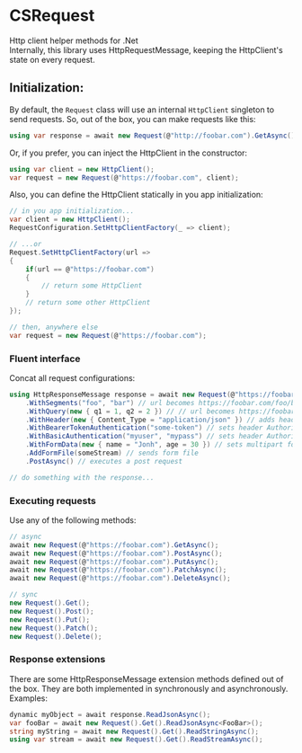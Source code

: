 # CSRequest
Http client helper methods for .Net </br>
Internally, this library uses HttpRequestMessage, keeping the HttpClient's state on every request. </br>


## Initialization:
By default, the ```Request``` class will use an internal ```HttpClient``` singleton to send requests. So, out of the box, you can make requests like this:
```cs
using var response = await new Request(@"http://foobar.com").GetAsync();
```
Or, if you prefer, you can inject the HttpClient in the constructor:
```cs
using var client = new HttpClient();
var request = new Request(@"https://foobar.com", client);
``` 
Also, you can define the HttpClient statically in you app initialization:
```cs
// in you app initialization...
var client = new HttpClient();
RequestConfiguration.SetHttpClientFactory(_ => client);

// ...or
Request.SetHttpClientFactory(url => 
{
    if(url == @"https://foobar.com")
    {
        // return some HttpClient
    }
    // return some other HttpClient
});

// then, anywhere else
var request = new Request(@"https://foobar.com");

```

### Fluent interface
Concat all request configurations:
```cs
using HttpResponseMessage response = await new Request(@"https://foobar.com")
    .WithSegments("foo", "bar") // url becomes https://foobar.com/foo/bar
    .WithQuery(new { q1 = 1, q2 = 2 }) // // url becomes https://foobar.com/foo/bar?q1=1&q2=2
    .WithHeader(new { Content_Type = "application/json" }) // adds header Content-Type: application/json
    .WithBearerTokenAuthentication("some-token") // sets header Authorization: Bearer some-token
    .WithBasicAuthentication("myuser", "mypass") // sets header Authorization: Basic bXl1c2VyOm15cGFzcw==
    .WithFormData(new { name = "Jonh", age = 30 }) // sets multipart form data
    .AddFormFile(someStream) // sends form file
    .PostAsync() // executes a post request

// do something with the response...
```
### Executing requests
Use any of the following methods:
```cs
// async
await new Request(@"https://foobar.com").GetAsync();
await new Request(@"https://foobar.com").PostAsync();
await new Request(@"https://foobar.com").PutAsync();
await new Request(@"https://foobar.com").PatchAsync();
await new Request(@"https://foobar.com").DeleteAsync();

// sync
new Request().Get();
new Request().Post();
new Request().Put();
new Request().Patch();
new Request().Delete();
```


### Response extensions
There are some HttpResponseMessage extension methods defined out of the box. They are both implemented in synchronously and asynchronously.
Examples:
```cs
dynamic myObject = await response.ReadJsonAsync();
var fooBar = await new Request().Get().ReadJsonAsync<FooBar>();
string myString = await new Request().Get().ReadStringAsync();
using var stream = await new Request().Get().ReadStreamAsync();
```

